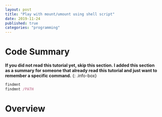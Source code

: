 ```yaml
---
layout: post
title: "Play with mount/umount using shell script"
date: 2019-11-24
published: true
categories: "programming"
---
```


# Code Summary

**If you did not read this tutorial yet, skip this section. I added this
section as a summary for someone that already read this tutorial and just want
to remember a specific command.**
{: .info-box}

```ruby
findmnt
findmnt /PATH
```

# Overview


# 


